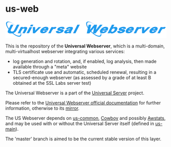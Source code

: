 # us-web

![](/doc/us-web-title.png)

This is the repository of the **Universal Webserver**, which is a multi-domain, multi-virtualhost webserver integrating various services:
 * log generation and rotation, and, if enabled, log analysis, then made available through a "meta" website
 * TLS certificate use and automatic, scheduled renewal, resulting in a secured-enough webserver (as assessed by a grade of at least B obtained at the SSL Labs server test)

The Universal Webserver is a part of the [Universal Server](https://github.com/Olivier-Boudeville/Universal-Server) project.

Please refer to the [Universal Webserver official documentation](http://us-web.esperide.org) for further information, otherwise to its [mirror](http://olivier-boudeville.github.io/us-web/).

The US Webserver depends on [us-common](https://github.com/Olivier-Boudeville/us-common/), [Cowboy](https://github.com/ninenines/cowboy) and possibly [Awstats](http://www.awstats.org/), and may be used with or without the Universal Server itself (defined in [us-main](https://github.com/Olivier-Boudeville/us-main/)).

The 'master' branch is aimed to be the current stable version of this layer.
